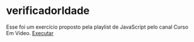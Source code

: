 # verificadorIdade
 Esse foi um exercício proposto pela playlist de JavaScript pelo canal Curso Em Vídeo.
<a href ="https://debor4h.github.io/verificadorIdade/verificador.html">Executar</a>
